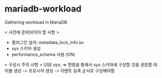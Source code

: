 # mariadb-workload
Gathering workload in MariaDB

< 사전에 준비되어야 할 사항 >
* 플러그인 설치: metadata_lock_info.so
* sys 스키마 생성
* performance_schema 사용 (ON)

< 구성시 주의 사항 >
USE sys; => 명령을 통해서 sys 스키마에 구성할 것을 권장함
테이블 생성 -> 프로시저 생성 -> 이벤트 등록 순서로 구성해야함
